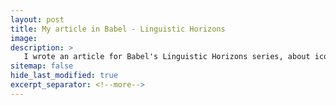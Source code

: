 ```yaml
---
layout: post
title: My article in Babel - Linguistic Horizons
image: 
description: >
   I wrote an article for Babel's Linguistic Horizons series, about iconicity in language change. Check it out!
sitemap: false
hide_last_modified: true
excerpt_separator: <!--more-->
---
```


